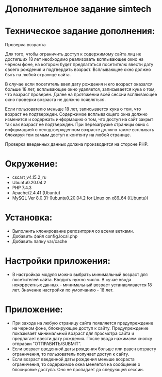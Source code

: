 # Дополнительное задание simtech
# Техническое задание дополнения: 
Проверка возраста

Для того, чтобы ограничить доступ к содержимому сайта лиц не достигших 18 лет необходимо реализовать всплывающее окно на черном фоне, на котором будет предлагаться посетителю ввести дату своего рождения и подтвердить возраст. Всплывающее окно должно быть на любой странице сайта.

В случае если посетитель ввел дату рождения и его возраст оказался больше 18 лет, всплывающее окно удаляется, записывается кука о том, что возраст проверен. Далее на протяжении всей сессии всплывающее окно проверки возраста не должно появляться.

Если пользователю меньше 18 лет, записывается кука о том, что возраст не подтвержден. Содержимое всплывающего окна должно изменится и содержать информацию о том, что доступ на сайт закрыт так как возраст не подтвержден. При перезагрузке страницы окно с информацией о неподтвержденном возрасте должно также всплывать блокируя тем самым доступ к контенту на любой странице.

Проверка введенных данных должна производится на стороне PHP.

# Окружение: 
  - cscart_v4.15.2_ru
  - Ubuntu0.20.04.2
  - PHP 7.4.3
  - Apache/2.4.41 (Ubuntu)
  - MySQL Ver 8.0.31-0ubuntu0.20.04.2 for Linux on x86_64 ((Ubuntu))
  
# Установка: 
  - Выполнить клонирование репозитория со всеми ветками.
  - Добавить файл config.local.php
  - Добавить папку var/cache
  
# Настройки приложения:
  - В настройках модуля можно выбрать минимальный возраст для посетителей сайта. Вводить нужно число. В сучае ввода некорректных данных - минимальный возраст устанавливается 18 лет. Значение настройки по умолчанию - 18 лет.

# Приложение: 
  - При заходе на любую страницу сайта появляется предупреждение на черном фоне, блокирующее доступ к сайту. Предупреждение показывает минимальный возраст для просмотра сайта и предлагает ввести дату рождения. 
После ввода нажимаем кнопку отправки "ОТПРАВИТЬ/SUBMIT". 
  - Если возраст введенной даты рождения больше или равен возрасту ограничения, то пользователь получает доступ к сайту.
  - Если возраст введенной даты рождения меньше возраста ограничения, то содержимое окна меняется на сообщение о блокировке доступа. Оно не пропадает до следующей сессии.
